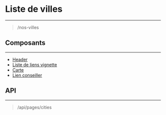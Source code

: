 # Liste de villes

---

> /nos-villes

## Composants

---

- [Header](/2-cutting/composants/header/)
- [Liste de liens vignette](/2-cutting/composants/liste-liens-vignette/)
- [Carte](/2-cutting/composants/carte/)
- [Lien conseiller](/2-cutting/composants/lien-conseiller/)

## API

---

> /api/pages/cities

